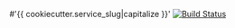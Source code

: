 #'{{ cookiecutter.service_slug|capitalize }}'
[![Build Status](https://travis-ci.org/JackStouffer/Flask-Foundation.png)](https://travis-ci.com/zeel-dev/zebuker-cookiecutter)
